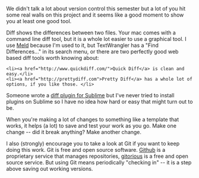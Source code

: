 We didn't talk a lot about version control this semester but a lot of you hit some real walls on this project and it seems like a good moment to show you at least one good tool.<!--more-->

Diff shows the differences between two files. Your mac comes with a command line diff tool, but it is a whole lot easier to use a graphical tool. I use <a href="http://meldmerge.org/">Meld</a> because I'm used to it, but TextWrangler has a "Find Differences..." in its search menu, or there are two perfectly good web based diff tools worth knowing about: 

	<li><a href="http://www.quickdiff.com/">Quick Diff</a> is clean and easy.</li>
	<li><a href="http://prettydiff.com">Pretty Diff</a> has a whole lot of options, if you like those. </li>

Someone wrote a <a href="https://github.com/borysf/Sublimerge">diff plugin for Sublime</a> but I've never tried to install plugins on Sublime so I have no idea how hard or easy that might turn out to be.

When you're making a lot of changes to something like a template that works, it helps (a lot) to save and test your work as you go. Make one change -- did it break anything? Make another change.

I also (strongly) encourage you to take a look at Git if you want to keep doing this work. Git is free and open source software. <a href="http://mac.github.com/">Github</a> is a proprietary service that manages repositories, <a href="http://gitorious.org/about">gitorious</a> is a free and open source service. But using Git means periodically "checking in" -- it is a step above saving out working versions.  

